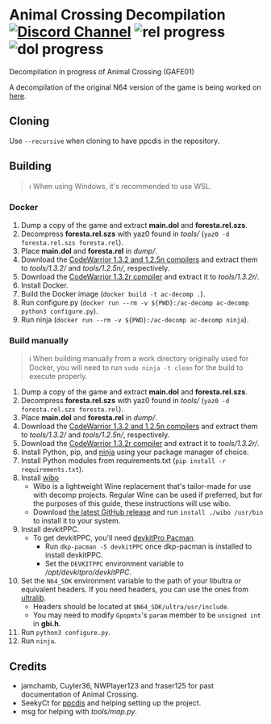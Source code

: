 # Animal Crossing Decompilation [![Discord Channel][discord-badge]][discord] ![rel progress] ![dol progress]
[discord]: https://discord.gg/hKx3FJJgrV
[discord-badge]: https://img.shields.io/discord/727908905392275526?color=%237289DA&logo=discord&logoColor=%23FFFFFF
[rel progress]: https://img.shields.io/endpoint?label=rel&url=https%3A%2F%2Fprogress.decomp.club%2Fdata%2Fanimalcrossing%2Fus%2Frel%2F%3Fmode%3Dshield%26measure%3Dcode
[dol progress]: https://img.shields.io/endpoint?label=dol&url=https%3A%2F%2Fprogress.decomp.club%2Fdata%2Fanimalcrossing%2Fus%2Fdol%2F%3Fmode%3Dshield%26measure%3Dcode

Decompilation in progress of Animal Crossing (GAFE01)

A decompilation of the original N64 version of the game is being worked on [here](https://github.com/zeldaret/af).
## Cloning

Use `--recursive` when cloning to have ppcdis in the repository. 

## Building

> ℹ️ When using Windows, it's recommended to use WSL.

### Docker

1. Dump a copy of the game and extract **main.dol** and **foresta.rel.szs**.
2. Decompress **foresta.rel.szs** with yaz0 found in *tools/* (`yaz0 -d foresta.rel.szs foresta.rel`).
3. Place **main.dol** and **foresta.rel** in *dump/*.
4. Download the [CodeWarrior 1.3.2 and 1.2.5n compilers](https://files.decomp.dev/compilers_20230715.zip) and extract them to *tools/1.3.2/* and *tools/1.2.5n/*, respectively.
5. Download the [CodeWarrior 1.3.2r compiler](https://mega.nz/file/WuBFTCLT#TmB5R4-1mEFkk4G1Vjn9_cHXRD9wOIH9CtOLaVSWEas) and extract it to *tools/1.3.2r/*.
6. Install Docker.
7. Build the Docker image (`docker build -t ac-decomp .`).
8. Run configure.py (`docker run --rm -v ${PWD}:/ac-decomp ac-decomp python3 configure.py`).
9. Run ninja (`docker run --rm -v ${PWD}:/ac-decomp ac-decomp ninja`).

### Build manually

> ℹ️ When building manually from a work directory originally used for Docker, you will need to run `sudo ninja -t clean` for the build to execute properly.

1. Dump a copy of the game and extract **main.dol** and **foresta.rel.szs**.
2. Decompress **foresta.rel.szs** with yaz0 found in *tools/* (`yaz0 -d foresta.rel.szs foresta.rel`).
3. Place **main.dol** and **foresta.rel** in *dump/*.
4. Download the [CodeWarrior 1.3.2 and 1.2.5n compilers](https://files.decomp.dev/compilers_20230715.zip) and extract them to *tools/1.3.2/* and *tools/1.2.5n/*, respectively.
5. Download the [CodeWarrior 1.3.2r compiler](https://mega.nz/file/WuBFTCLT#TmB5R4-1mEFkk4G1Vjn9_cHXRD9wOIH9CtOLaVSWEas) and extract it to *tools/1.3.2r/*.
6. Install Python, pip, and [ninja](https://github.com/ninja-build/ninja/wiki/Pre-built-Ninja-packages#package-managers) using your package manager of choice.
7. Install Python modules from requirements.txt (`pip install -r requirements.txt`).
8. Install [wibo](https://github.com/decompals/wibo)
    - Wibo is a lightweight Wine replacement that's tailor-made for use with decomp projects. Regular Wine can be used if preferred, but for the purposes of this guide, these instructions will use wibo.
    - Download [the latest GitHub release](https://github.com/decompals/wibo/releases/latest) and run `install ./wibo /usr/bin` to install it to your system.
9. Install devkitPPC.
    - To get devkitPPC, you'll need [devkitPro Pacman](https://devkitpro.org/wiki/devkitPro_pacman#Installing_devkitPro_Pacman).
        - Run `dkp-pacman -S devkitPPC` once dkp-pacman is installed to install devkitPPC.
        - Set the `DEVKITPPC` environment variable to */opt/devkitpro/devkitPPC*.
10. Set the `N64_SDK` environment variable to the path of your libultra or equivalent headers. If you need headers, you can use the ones from [ultralib](https://github.com/decompals/ultralib).
    - Headers should be located at `$N64_SDK/ultra/usr/include`.
    - You may need to modify `Gpopmtx`'s `param` member to be `unsigned int` in **gbi.h**.
11. Run `python3 configure.py`.
12. Run `ninja`.

## Credits

- jamchamb, Cuyler36, NWPlayer123 and fraser125 for past documentation of Animal Crossing.
- SeekyCt for [ppcdis](https://github.com/SeekyCt/ppcdis/) and helping setting up the project.
- msg for helping with *tools/map.py*.
